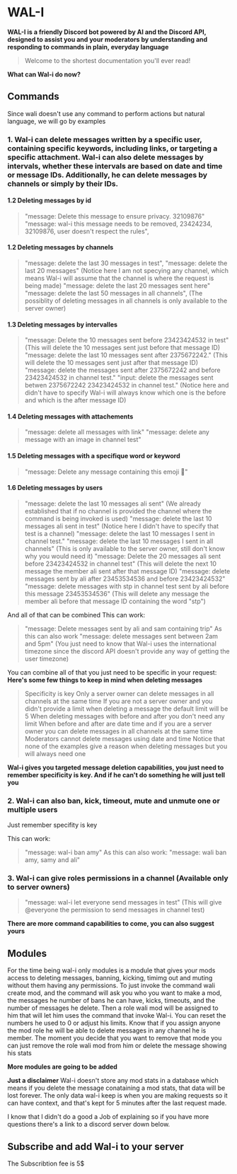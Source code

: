 # WAL-I
**WAL-I is a friendly Discord bot powered by AI and the Discord API, designed to assist you and your moderators by understanding and responding to commands in plain, everyday language**

> Welcome to the shortest documentation you'll ever read!

**What can Wal-i do now?**

## Commands

Since wali doesn't use any command to perform actions but natural language, we will go by examples

### 1. Wal-i can delete messages written by a specific user, containing specific keywords, including links, or targeting a specific attachment. Wal-i can also delete messages by intervals, whether these intervals are based on date and time or message IDs. Additionally, he can delete messages by channels or simply by their IDs.

#### 1.2 Deleting messages by id
> "message: Delete this message to ensure privacy. 32109876"
> "message: wal-i this message needs to be removed, 23424234, 32109876, user doesn't respect the rules",

#### 1.2 Deleting messages by channels
> "message: delete the last 30 messages in test",
> "message: delete the last 20 messages" (Notice here I am not specying any channel, which means Wal-i will assume that the channel is where the request is being made)
> "message: delete the last 20 messages sent here"
> "message: delete the last 50 messages in all channels", (The possiblity of deleting messages in all channels is only available to the server owner)

#### 1.3 Deleting messages by intervalles
> "message: Delete the 10 messages sent before 23423424532 in test" (This will delete the 10 messages sent just before that message ID)
> "message: delete the last 10 messages sent after 2375672242." (This will delete the 10 messages sent just after that message ID)
> "message: delete the messages sent after 2375672242 and before 23423424532 in channel test."
> "input: delete the messages sent betwen 2375672242 23423424532 in channel test." (Notice here and didn't have to specify Wal-i will always know which one is the before and which is the after message ID)

#### 1.4 Deleting messages with attachements
> "message: delete all messages with link"
> "message: delete any message with an image in channel test"

#### 1.5 Deleting messages with a specifique word or keyword
> "message: Delete any message containing this emoji 🫡"

#### 1.6 Deleting messages by users
> "message: delete the last 10 messages ali sent" (We already established that if no channel is provided the channel where the command is being invoked is used)
> "message: delete the last 10 messages ali sent in test" (Notice here I didn't have to specify that test is a channel)
> "message: delete the last 10 messages I sent in channel test."
> "message: delete the last 10 messages I sent in all channels" (This is only available to the server owner, still don't know why you would need it)
> "message: Delete the 20 messages ali sent before 23423424532 in channel test" (This will delete the next 10 message the member ali sent after that message ID)
> "message: delete messages sent by ali after 23453534536 and before 23423424532"
> "message: delete messages with stp in channel test sent by ali before this message 23453534536" (This will delete any message the member ali before that message ID containing the word "stp")

And all of that can be combined
This can work:
> "message: Delete messages sent by ali and sam containing trip"
As this can also work
> "message: delete messages sent between 2am and 5pm" (You just need to know that Wal-i uses the international timezone since the discord API doesn't provide any way of getting the user timezone)

You can combine all of that you just need to be specific in your request:
**Here's some few things to keep in mind when deleting messages**
> Specificity is key
> Only a server owner can delete messages in all channels at the same time
> If you are not a server owner and you didn't provide a limit when deleting a message the default limit will be 5
> When deleting messages with before and after you don't need any limit
> When before and after are date time and if you are a server owner you can delete messages in all channels at the same time
> Moderators cannot delete messages using date and time
> Notice that none of the examples give a reason when deleting messages but you will always need one

**Wal-i gives you targeted message deletion capabilities, you just need to remember specificity is key. And if he can't do something he will just tell you**

### 2. Wal-i can also ban, kick, timeout, mute and unmute one or multiple users

Just remember specifity is key

This can work:
> "message: wal-i ban amy"
As this can also work:
> "message: wali ban amy, samy and ali"

### 3. Wal-i can give roles permissions in a channel (Available only to server owners)

> "message: wal-i let everyone send messages in test" (This will give @everyone the permission to send messages in channel test)


**There are more command capabilities to come, you can also suggest yours**

## Modules

For the time being wal-i only modules is a module that gives your mods access to deleting messages, banning, kicking, timimg out and muting without them having any permissions.
To just invoke the command wali create mod, and the command will ask you who you want to make a mod, the messages he number of bans he can have, kicks, timeouts, and the number of messages he delete. Then a role wali mod will be assigned to him that will let him uses the command that invoke Wal-i. You can reset the numbers he used to 0 or adjust his limits. Know that if you assign anyone the mod role he will be able to delete messages in any channel he is member. The moment you decide that you want to remove that mode you can just remove the role wali mod from him or delete the message showing his stats

**More modules are going to be added**

**Just a disclaimer**
Wal-i doesn't store any mod stats in a database which means if you delete the message conataining a mod stats, that data will be lost forever.
The only data wal-i keep is when you are making requests so it can have context, and that's kept for 5 minutes after the last request made.

I know that I didn't do a good a Job of explaining so if you have more questions there's a link to a discord server down below.

## Subscribe and add Wal-i to your server
The Subscribtion fee is 5$
